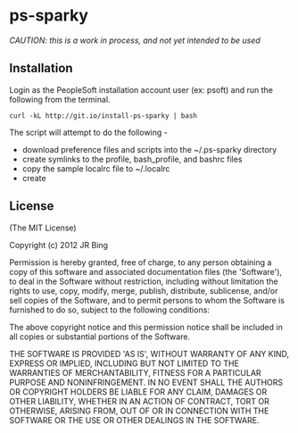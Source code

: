 ps-sparky
===========

_CAUTION:  this is a work in process, and not yet intended to be used_

Installation
------------

Login as the PeopleSoft installation account user (ex: psoft) and run the following from the terminal. 

    curl -kL http://git.io/install-ps-sparky | bash

The script will attempt to do the following - 

* download preference files and scripts into the ~/.ps-sparky directory
* create symlinks to the profile, bash_profile, and bashrc files
* copy the sample localrc file to ~/.localrc
* create



License
-------
(The MIT License)

Copyright (c) 2012 JR Bing

Permission is hereby granted, free of charge, to any person obtaining a copy of this software and associated documentation files (the 'Software'), to deal in the Software without restriction, including without limitation the rights to use, copy, modify, merge, publish, distribute, sublicense, and/or sell copies of the Software, and to permit persons to whom the Software is furnished to do so, subject to the following conditions:

The above copyright notice and this permission notice shall be included in all copies or substantial portions of the Software.

THE SOFTWARE IS PROVIDED 'AS IS', WITHOUT WARRANTY OF ANY KIND, EXPRESS OR IMPLIED, INCLUDING BUT NOT LIMITED TO THE WARRANTIES OF MERCHANTABILITY, FITNESS FOR A PARTICULAR PURPOSE AND NONINFRINGEMENT. IN NO EVENT SHALL THE AUTHORS OR COPYRIGHT HOLDERS BE LIABLE FOR ANY CLAIM, DAMAGES OR OTHER LIABILITY, WHETHER IN AN ACTION OF CONTRACT, TORT OR OTHERWISE, ARISING FROM, OUT OF OR IN CONNECTION WITH THE SOFTWARE OR THE USE OR OTHER DEALINGS IN THE SOFTWARE.

